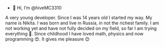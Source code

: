 - 👋 Hi, I’m @hiveMC3310

A very young developer. 
Since I was 14 years old I started my way. My name is Nikita. I was born and live in Russia, in not the richest family. 
I am not working yet and have not fully decided on my field, so far I am trying everything 👀. 
Since childhood I have loved math, physics and now programming 😍. 
It gives me pleasure 😊
<!---
hiveMC3310/hiveMC3310 is a ✨ special ✨ repository because its `README.md` (this file) appears on your GitHub profile.
You can click the Preview link to take a look at your changes.
--->
